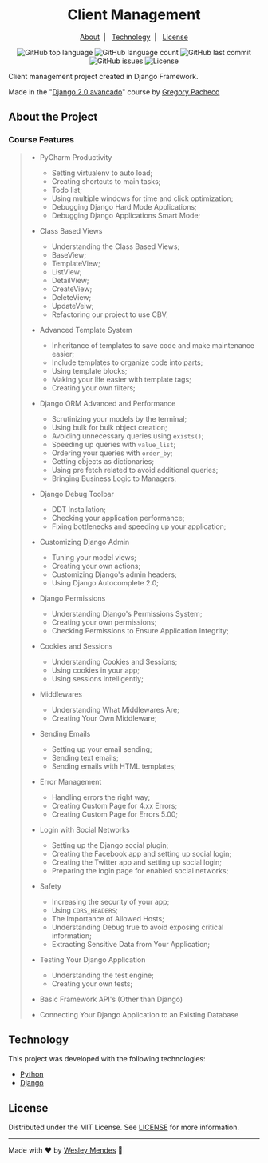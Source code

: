 <h1 align="center">
  Client Management
</h1>

<p align="center">
  <a href="#about-the-project">About</a>&nbsp;&nbsp;|&nbsp;&nbsp;
  <a href="#technology">Technology</a>&nbsp;&nbsp;|&nbsp;&nbsp;
  <a href="#license">License</a>
</p>

<p align="center">
  <img alt="GitHub top language" src="https://img.shields.io/github/languages/top/wesgtox/gestao_clientes?style=plastic" />
  <img alt="GitHub language count" src="https://img.shields.io/github/languages/count/wesgtox/gestao_clientes?style=plastic" />
  <img alt="GitHub last commit" src="https://img.shields.io/github/last-commit/wesgtox/gestao_clientes?style=plastic" />
  <img alt="GitHub issues" src="https://img.shields.io/github/issues/wesgtox/gestao_clientes?style=plastic" />
  <img alt="License" src="https://img.shields.io/github/license/wesgtox/gestao_clientes?style=plastic" />
</p>

Client management project created in Django Framework.

Made in the "[Django 2.0 avancado](https://www.udemy.com/course/django-avancado-100-aulas/)" course by [Gregory Pacheco](https://www.udemy.com/user/gpzimpacheco/)


## About the Project

### Course Features

> - PyCharm Productivity
>   - Setting virtualenv to auto load;
>   - Creating shortcuts to main tasks;
>   - Todo list;
>   - Using multiple windows for time and click optimization;
>   - Debugging Django Hard Mode Applications;
>   - Debugging Django Applications Smart Mode;
>
> - Class Based Views
>   - Understanding the Class Based Views;
>   - BaseView;
>   - TemplateView;
>   - ListView;
>   - DetailView;
>   - CreateView;
>   - DeleteView;
>   - UpdateVeiw;
>   - Refactoring our project to use CBV;
>
> - Advanced Template System
>   - Inheritance of templates to save code and make maintenance easier;
>   - Include templates to organize code into parts;
>   - Using template blocks;
>   - Making your life easier with template tags;
>   - Creating your own filters;
>
> - Django ORM Advanced and Performance
>   - Scrutinizing your models by the terminal;
>   - Using bulk for bulk object creation;
>   - Avoiding unnecessary queries using `exists()`;
>   - Speeding up queries with `value_list`;
>   - Ordering your queries with `order_by`;
>   - Getting objects as dictionaries;
>   - Using pre fetch related to avoid additional queries;
>   - Bringing Business Logic to Managers;
>
> - Django Debug Toolbar
>   - DDT Installation;
>   - Checking your application performance;
>   - Fixing bottlenecks and speeding up your application;
>
> - Customizing Django Admin
>   - Tuning your model views;
>   - Creating your own actions;
>   - Customizing Django's admin headers;
>   - Using Django Autocomplete 2.0;
>
> - Django Permissions
>   - Understanding Django's Permissions System;
>   - Creating your own permissions;
>   - Checking Permissions to Ensure Application Integrity;
>
> - Cookies and Sessions
>   - Understanding Cookies and Sessions;
>   - Using cookies in your app;
>   - Using sessions intelligently;
>
> - Middlewares
>   - Understanding What Middlewares Are;
>   - Creating Your Own Middleware;
>
> - Sending Emails
>   - Setting up your email sending;
>   - Sending text emails;
>   - Sending emails with HTML templates;
>
> - Error Management
>   - Handling errors the right way;
>   - Creating Custom Page for 4.xx Errors;
>   - Creating Custom Page for Errors 5.00;
>
> - Login with Social Networks
>   - Setting up the Django social plugin;
>   - Creating the Facebook app and setting up social login;
>   - Creating the Twitter app and setting up social login;
>   - Preparing the login page for enabled social networks;
>
> - Safety
>   - Increasing the security of your app;
>   - Using `CORS_HEADERS`;
>   - The Importance of Allowed Hosts;
>   - Understanding Debug true to avoid exposing critical information;
>   - Extracting Sensitive Data from Your Application;
>
> - Testing Your Django Application
>   - Understanding the test engine;
>   - Creating your own tests;
>
> - Basic Framework API's (Other than Django)
>
> - Connecting Your Django Application to an Existing Database
>


## Technology 

This project was developed with the following technologies:

- [Python](https://www.python.org/)
- [Django](https://www.djangoproject.com/)


## License

Distributed under the MIT License. See [LICENSE](LICENSE) for more information.

---

Made with ♥ by [Wesley Mendes](https://wesleymendes.com.br/) :wave:

